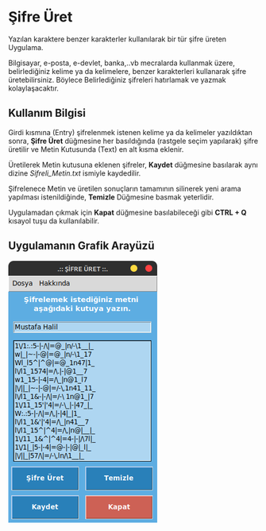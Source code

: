 # Şifre Üret

Yazılan karaktere benzer karakterler kullanılarak bir tür şifre üreten Uygulama.

Bilgisayar, e-posta, e-devlet, banka,..vb mecralarda kullanmak üzere, belirlediğiniz kelime ya da kelimelere, benzer karakterleri kullanarak şifre üretebilirsiniz. Böylece Belirlediğiniz şifreleri hatırlamak ve yazmak kolaylaşacaktır.

## Kullanım Bilgisi
Girdi kısmına (Entry) şifrelenmek istenen kelime ya da kelimeler yazıldıktan sonra, **Şifre Üret** düğmesine her basıldığında (rastgele seçim yapılarak) şifre üretilir ve Metin Kutusunda (Text) en alt kısma eklenir.


Üretilerek Metin kutusuna eklenen şifreler, **Kaydet** düğmesine basılarak aynı dizine *Sifreli_Metin.txt* ismiyle kaydedilir.


Şifrelenece Metin ve üretilen sonuçların tamamının silinerek yeni arama yapılması istenildiğinde, **Temizle** Düğmesine basmak yeterlidir.

Uygulamadan çıkmak için **Kapat** düğmesine basılabileceği gibi **CTRL + Q** kısayol tuşu da kullanılabilir.

## Uygulamanın Grafik Arayüzü

![Arabirim](https://raw.githubusercontent.com/mhalil/Sifre_Uret/main/Arabirim%20Sifre_Uret.png)
